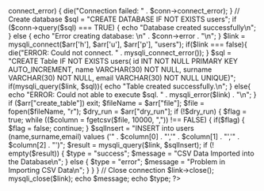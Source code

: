 <?php
error_reporting(1);

function arguments($argv) {
    $_ARG = array();
    foreach ($argv as $arg) {
      if (ereg('--([^=]+)=(.*)',$arg,$reg)) {
        $_ARG[$reg[1]] = $reg[2];

      } 
	  
	  elseif (ereg('-([^=]+)=(.*)',$arg,$reg)) {
        $_ARG[$reg[1]] = $reg[2];

      } 
	  
	  elseif(ereg('--([^=]+)',$arg,$reg)) {
            $_ARG[$reg[1]] = 'true';
        }
  
    }
  return $_ARG;
}

$arr = arguments($argv);


$help = $arr["help"];

if ($help) {
	echo "my help goes here";
	exit;
}



$conn = new mysqli($arr['h'], $arr['u'], $arr['p']);

if ($conn->connect_error) {
    die("Connection failed: " . $conn->connect_error);
}
// Create database
$sql = "CREATE DATABASE IF NOT EXISTS users";
if ($conn->query($sql) === TRUE) {
    echo "Database created successfully\n";
} else {
    echo "Error creating database: \n" . $conn->error . "\n";
}




$link = mysqli_connect($arr['h'], $arr['u'], $arr['p'], "users");

if($link === false){
    die("ERROR: Could not connect. " . mysqli_connect_error());
}

$sql = "CREATE Table IF NOT EXISTS users(
id INT NOT NULL PRIMARY KEY AUTO_INCREMENT,
name VARCHAR(30) NOT NULL,
surname VARCHAR(30) NOT NULL,
email VARCHAR(30) NOT NULL UNIQUE)";

if(mysqli_query($link, $sql)){
    echo "Table created successfully.\n";
} else{
    echo "ERROR: Could not able to execute $sql. " . mysqli_error($link) . "\n";
}
 
if ($arr["create_table"])
exit;




$fileName = $arr["file"];

$file = fopen($fileName, "r");

$dry_run = $arr["dry_run"];

if (!$dry_run) {
$flag = true;      
while (($column = fgetcsv($file, 10000, ",")) !== FALSE) {
	
	if($flag) { $flag = false; continue; }
	
	$sqlInsert = "INSERT into users (name,surname,email)
		   values ('" . $column[0] . "','" . $column[1] . "','" . $column[2] . "')";
	$result = mysqli_query($link, $sqlInsert);
	
	if (! empty($result)) {
		$type = "success";
		$message = "CSV Data Imported into the Database\n";
	} else {
		$type = "error";
		$message = "Problem in Importing CSV Data\n";
	}
}
}
  // Close connection
$link->close();  
mysqli_close($link);  
echo $message;
echo $type;

?>
